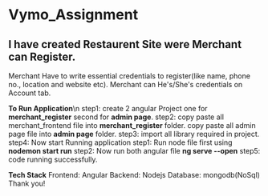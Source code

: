 # Vymo_Assignment
I have created Restaurent Site were Merchant can Register.
--
Merchant Have to write essential credentials to register(like name, phone no., location and website etc).
Merchant can He's/She's credentials on Account tab.

**To Run Application**\n
step1: create 2 angular Project 
        one for **merchant_register**
        second for **admin page**.
step2: copy paste all merchant_frontend file into **merchant_register** folder.
       copy paste all admin page file into **admin page** folder.
step3: import all library required in project.
step4: Now start Running application
    step1: Run node file first using **nodemon start run**
    step2: Now run both angular file **ng serve --open**
step5: code running successfully.

**Tech Stack**
Frontend: Angular
Backend: Nodejs
Database: mongodb(NoSql)
Thank you!
